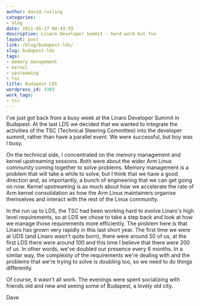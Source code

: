 ```yaml
---
author: david.rusling
categories:
- blog
date: 2011-05-17 08:43:59
description: Linaro Developer Summit - hard work but fun
layout: post
link: /blog/budapest-lds/
slug: budapest-lds
tags:
- memory management
- kernel
- upsteaming
- tsc
title: Budapest LDS
wordpress_id: 3383
work_tags:
- tsc
---
```


I've just got back from a busy week at the Linaro Developer Summit in Budapest. At the last LDS we decided that we wanted to integrate the activities of the TSC (Technical Steering Committee) into the developer summit, rather than have a parallel event. We were successful, but boy was I busy.

On the technical side, I concentrated on the memory management and kernel upstreaming sessions. Both were about the wider Arm Linux community coming together to solve problems. Memory management is a problem that will take a while to solve, but I think that we have a good direction and, as importantly, a bunch of engineering that we can get going on now. Kernel upstreaming is as much about how we accelerate the rate of Arm kernel consolidation as how the Arm Linux maintainers organise themselves and interact with the rest of the Linux community.

In the run up to LDS, the TSC had been working hard to evolve Linaro's high level requirements, so at LDS we chose to take a step back and look at how we manage those requirements more efficiently. The problem here is that Linaro has grown very rapidly in this last short year. The first time we were at UDS (and Linaro wasn't quite born), there were around 50 of us, at the first LDS there were around 100 and this time I believe that there were 200 of us. In other words, we've doubled our presence every 6 months. In a similar way, the complexity of the requirements we're dealing with and the problems that we're trying to solve is doubling too, so we need to do things differently.

Of course, it wasn't all work. The evenings were spent socializing with friends old and new and seeing some of Budapest, a lovely old city.

Dave